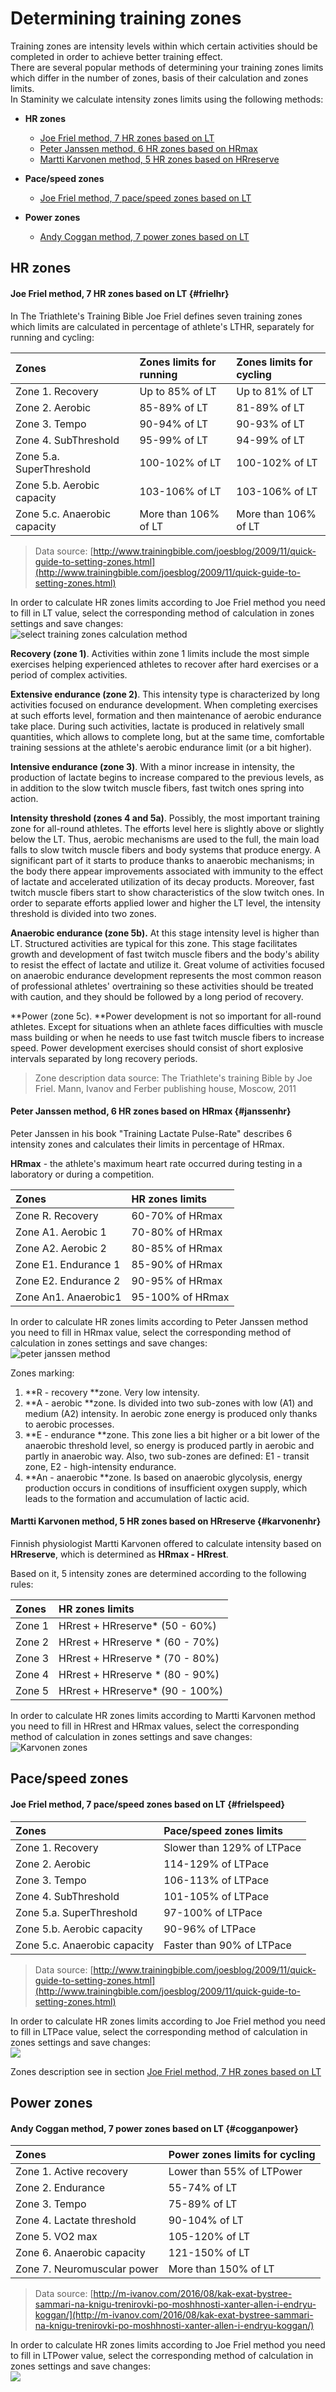 # Determining training zones

Training zones are intensity levels within which certain activities should be completed in order to achieve better training effect.  
There are several popular methods of determining your training zones limits which differ in the number of zones, basis of their calculation and zones limits.  
In Staminity we calculate intensity zones limits using the following methods:

* **HR zones**

  * [Joe Friel method, 7 HR zones based on LT](#frielhr)
  * [Peter Janssen method, 6 HR zones based on HRmax](#janssenhr)
  * [Martti Karvonen method, 5 HR zones based on HRreserve](#karvonenhr)

* **Pace/speed zones**

  * [Joe Friel method, 7 pace/speed zones based on LT](#frielspeed)

* **Power zones**

  * [Andy Coggan method, 7 power zones based on LT](#cogganpower)

## HR zones

#### Joe Friel method, 7 HR zones based on LT {#frielhr}

In The Triathlete's Training Bible Joe Friel defines seven training zones which limits are calculated in percentage of athlete's LTHR, separately for running and cycling:

| Zones | Zones limits for running | Zones limits for cycling |
| :--- | :--- | :--- |
| Zone 1. Recovery | Up to 85% of LT | Up to 81% of LT |
| Zone 2. Aerobic | 85-89% of LT | 81-89% of LT |
| Zone 3. Tempo | 90-94% of LT | 90-93% of LT |
| Zone 4. SubThreshold | 95-99% of LT | 94-99% of LT |
| Zone 5.a. SuperThreshold | 100-102% of LT | 100-102% of LT |
| Zone 5.b. Aerobic capacity | 103-106% of LT | 103-106% of LT |
| Zone 5.c. Anaerobic capacity | More than 106% of LT | More than 106% of LT |

> Data source: [http://www.trainingbible.com/joesblog/2009/11/quick-guide-to-setting-zones.html](http://www.trainingbible.com/joesblog/2009/11/quick-guide-to-setting-zones.html)

In order to calculate HR zones limits according to Joe Friel method you need to fill in LT value, select the corresponding method of calculation in zones settings and save changes:  
![select training zones calculation method](http://264710.selcdn.ru/assets/images/settings/FrielHRZones.png)

**Recovery \(zone 1\)**. Activities within zone 1 limits include the most simple exercises helping experienced athletes to recover after hard exercises or a period of complex activities.

**Extensive endurance \(zone 2\)**. This intensity type is characterized by long activities focused on endurance development. When completing exercises at such efforts level, formation and then maintenance of aerobic endurance take place. During such activities, lactate is produced in relatively small quantities, which allows to complete long, but at the same time, comfortable training sessions at the athlete's aerobic endurance limit \(or a bit higher\).

**Intensive endurance \(zone 3\)**. With a minor increase in intensity, the production of lactate begins to increase compared to the previous levels, as in addition to the slow twitch muscle fibers, fast twitch ones spring into action.

**Intensity threshold \(zones 4 and 5a\)**. Possibly, the most important training zone for all-round athletes. The efforts level here is slightly above or slightly below the LT. Thus, aerobic mechanisms are used to the full, the main load falls to slow twitch muscle fibers and body systems that produce energy. A significant part of it starts to produce thanks to anaerobic mechanisms; in the body there appear improvements associated with immunity to the effect of lactate and accelerated utilization of its decay products. Moreover, fast twitch muscle fibers start to show characteristics of the slow twitch ones. In order to separate efforts applied lower and higher the LT level, the intensity threshold is divided into two zones.

**Anaerobic endurance \(zone 5b\).** At this stage intensity level is higher than LT. Structured activities are typical for this zone. This stage facilitates growth and development of fast twitch muscle fibers and the body's ability to resist the effect of lactate and utilize it. Great volume of activities focused on anaerobic endurance development represents the most common reason of professional athletes' overtraining so these activities should be treated with caution, and they should be followed by a long period of recovery.

**Power \(zone 5c\). **Power development is not so important for all-round athletes. Except for situations when an athlete faces difficulties with muscle mass building or when he needs to use fast twitch muscle fibers to increase speed. Power development exercises should consist of short explosive intervals separated by long recovery periods.

> Zone description data source: The Triathlete's training Bible by Joe Friel. Mann, Ivanov and Ferber publishing house, Moscow, 2011

#### Peter Janssen method, 6 HR zones based on HRmax {#janssenhr}

Peter Janssen in his book "Training Lactate Pulse-Rate" describes 6 intensity zones and calculates their limits in percentage of HRmax.

**HRmax** - the athlete's maximum heart rate occurred during testing in a laboratory or during a competition.

| Zones | HR zones limits |
| :--- | :--- |
| Zone R. Recovery | 60-70% of HRmax |
| Zone A1. Aerobic 1 | 70-80% of HRmax |
| Zone A2. Aerobic 2 | 80-85% of HRmax |
| Zone E1. Endurance 1 | 85-90% of HRmax |
| Zone E2. Endurance 2 | 90-95% of HRmax |
| Zone An1. Anaerobic1 | 95-100% of HRmax |

In order to calculate HR zones limits according to Peter Janssen method you need to fill in HRmax value, select the corresponding method of calculation in zones settings and save changes:  
![peter janssen method](http://264710.selcdn.ru/assets/images/settings/JanssenHRZones.png)

Zones marking:

1. **R - recovery **zone. Very low intensity.
2. **A -  aerobic **zone. Is divided into two sub-zones with low \(A1\) and medium \(A2\) intensity. In aerobic zone energy is produced only thanks to aerobic processes.
3. **E - endurance **zone. This zone lies a bit higher or a bit lower of the anaerobic threshold level, so energy is produced partly in aerobic and partly in anaerobic way. Also, two sub-zones are defined: E1 - transit zone, E2 - high-intensity endurance. 
4. **An - anaerobic **zone. Is based on anaerobic glycolysis, energy production occurs in conditions of insufficient oxygen supply, which leads to the formation and accumulation of lactic acid. 

#### Martti Karvonen method, 5 HR zones based on HRreserve {#karvonenhr}

Finnish physiologist Martti Karvonen offered to calculate intensity based on **HRreserve**, which is determined as **HRmax - HRrest**.

Based on it, 5 intensity zones are determined according to the following rules:

| Zones | HR zones limits |
| :--- | :--- |
| Zone 1 | HRrest + HRreserve\* \(50 - 60%\) |
| Zone 2 | HRrest + HRreserve \* \(60 - 70%\) |
| Zone 3 | HRrest + HRreserve \* \(70 - 80%\) |
| Zone 4 | HRrest + HRreserve \* \(80 - 90%\) |
| Zone 5 | HRrest + HRreserve\* \(90 - 100%\) |

In order to calculate HR zones limits according to Martti Karvonen method you need to fill in HRrest and HRmax values, select the corresponding method of calculation in zones settings and save changes:  
![Karvonen zones](http://264710.selcdn.ru/assets/images/settings/KarvonenHRZones.png)

## Pace/speed zones

#### Joe Friel method, 7 pace/speed zones based on LT {#frielspeed}

| Zones | Pace/speed zones limits |
| :--- | :--- |
| Zone 1. Recovery | Slower than 129% of LTPace |
| Zone 2. Aerobic | 114-129% of LTPace |
| Zone 3. Tempo | 106-113% of LTPace |
| Zone 4. SubThreshold | 101-105% of LTPace |
| Zone 5.a. SuperThreshold | 97-100% of LTPace |
| Zone 5.b. Aerobic capacity | 90-96% of LTPace |
| Zone 5.c. Anaerobic capacity | Faster than 90% of LTPace |

> Data source: [http://www.trainingbible.com/joesblog/2009/11/quick-guide-to-setting-zones.html](http://www.trainingbible.com/joesblog/2009/11/quick-guide-to-setting-zones.html)

In order to calculate HR zones limits according to Joe Friel method you need to fill in LTPace value, select the corresponding method of calculation in zones settings and save changes:  
![](http://264710.selcdn.ru/assets/images/settings/FrielPaceZones.png)

Zones description see in section [Joe Friel method, 7 HR zones based on LT](#frielhr)

## Power zones

#### Andy Coggan method, 7 power zones based on LT {#cogganpower}

| Zones | Power zones limits for cycling |
| :--- | :--- |
| Zone 1. Active recovery | Lower than 55% of LTPower |
| Zone 2. Endurance | 55-74% of LT |
| Zone 3. Tempo | 75-89% of LT |
| Zone 4. Lactate threshold | 90-104% of LT |
| Zone 5. VO2 max | 105-120% of LT |
| Zone 6. Anaerobic capacity | 121-150% of LT |
| Zone 7. Neuromuscular power | More than 150% of LT |

> Data source: [http://m-ivanov.com/2016/08/kak-exat-bystree-sammari-na-knigu-trenirovki-po-moshhnosti-xanter-allen-i-endryu-koggan/](http://m-ivanov.com/2016/08/kak-exat-bystree-sammari-na-knigu-trenirovki-po-moshhnosti-xanter-allen-i-endryu-koggan/)

In order to calculate HR zones limits according to Joe Friel method you need to fill in LTPower value, select the corresponding method of calculation in zones settings and save changes:  
![](http://264710.selcdn.ru/assets/images/settings/CogganPowerZones.png)

